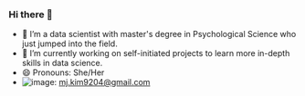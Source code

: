 ### Hi there 👋
- 🔭 I’m a data scientist with master's degree in Psychological Science who just jumped into the field.
- 🌱 I’m currently working on self-initiated projects to learn more in-depth skills in data science.
- 😄 Pronouns: She/Her
- ![image]({https://img.shields.io/badge/Gmail-D14836?style=for-the-badge&logo=gmail&logoColor=white}): mj.kim9204@gmail.com
